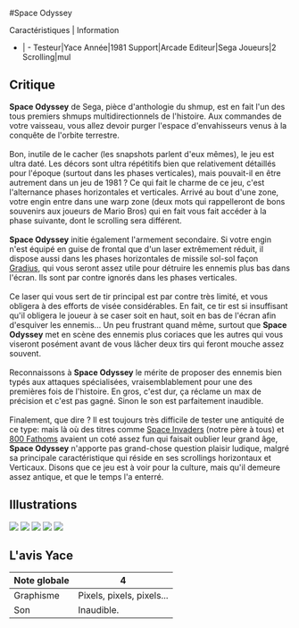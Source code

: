 #Space Odyssey

Caractéristiques | Information
- | -
Testeur|Yace
Année|1981
Support|Arcade
Editeur|Sega
Joueurs|2
Scrolling|mul

## Critique
<b>Space Odyssey</b> de Sega, pièce d'anthologie du shmup, est en fait l'un des tous premiers shmups multidirectionnels de l'histoire. Aux commandes de votre vaisseau, vous allez devoir purger l'espace d'envahisseurs venus à la conquête de l'orbite terrestre.<br/> <br/>Bon, inutile de le cacher (les snapshots parlent d'eux mêmes), le jeu est ultra daté. Les décors sont ultra répétitifs bien que relativement détaillés pour l'époque (surtout dans les phases verticales), mais pouvait-il en être autrement dans un jeu de 1981 ? Ce qui fait le charme de ce jeu, c'est l'alternance phases horizontales et verticales. Arrivé au bout d'une zone, votre engin entre dans une warp zone (deux mots qui rappelleront de bons souvenirs aux joueurs de Mario Bros) qui en fait vous fait accéder à la phase suivante, dont le scrolling sera différent.<br/><br/><b>Space Odyssey</b> initie également l'armement secondaire. Si votre engin n'est équipé  en guise de frontal que d'un laser extrêmement réduit, il dispose aussi dans les phases horizontales de missile sol-sol façon <a href="index.php?page=fiche&id=42">Gradius</a>, qui vous seront assez utile pour détruire les ennemis plus bas dans l'écran. Ils sont par contre ignorés dans les phases verticales.<br/><br/>Ce laser qui vous sert de tir principal est par contre très limité, et vous obligera à des efforts de visée considérables. En fait, ce tir est si insuffisant qu'il obligera le joueur à se caser soit en haut, soit en bas de l'écran afin d'esquiver les ennemis... Un peu frustrant quand même, surtout que <b>Space Odyssey</b> met en scène des ennemis plus coriaces que les autres qui vous viseront posément avant de vous lâcher deux tirs qui feront mouche assez souvent.<br/><br/>Reconnaissons à <b>Space Odyssey</b> le mérite de proposer des ennemis bien typés aux attaques spécialisées, vraisemblablement pour une des premières fois de l'histoire. En gros, c'est dur, ça réclame un max de précision et c'est pas gagné. Sinon le son est parfaitement inaudible.<br/><br/>Finalement, que dire ? Il est toujours très difficile de tester une antiquité de ce type: mais là où des titres comme <a href="index.php?page=fiche&id=403">Space Invaders</a> (notre père à tous) et <a href="index.php?page=fiche&id=868">800 Fathoms</a> avaient un coté assez fun qui faisait oublier leur grand âge, <b>Space Odyssey</b> n'apporte pas grand-chose question plaisir ludique, malgré sa principale caractéristique qui réside en ses scrollings horizontaux et Verticaux. Disons que ce jeu est à voir pour la culture, mais qu'il demeure assez antique, et que le temps l'a enterré.

## Illustrations
![](http://www.shmup.com/images/thumbs/img_fiche_1_910.gif)
![](http://www.shmup.com/images/thumbs/img_fiche_2_910.gif)
![](http://www.shmup.com/images/thumbs/img_fiche_3_910.gif)
![](http://www.shmup.com/images/thumbs/)
![](http://www.shmup.com/images/thumbs/)

## L'avis Yace
Note globale|4
-|-
Graphisme|Pixels, pixels, pixels...
Son|Inaudible.
